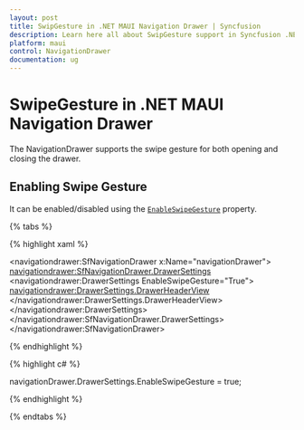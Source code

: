 ```yaml
---
layout: post
title: SwipGesture in .NET MAUI Navigation Drawer | Syncfusion
description: Learn here all about SwipGesture support in Syncfusion .NET MAUI Navigation Drawer (SfNavigationDrawer) control and more.
platform: maui
control: NavigationDrawer
documentation: ug
---
```

# SwipeGesture in .NET MAUI Navigation Drawer

The NavigationDrawer supports the swipe gesture for both opening and closing the drawer. 

## Enabling Swipe Gesture

It can be enabled/disabled using the [`EnableSwipeGesture`]() property.

{% tabs %}

{% highlight xaml %}

<navigationdrawer:SfNavigationDrawer x:Name="navigationDrawer">
    <navigationdrawer:SfNavigationDrawer.DrawerSettings>
        <navigationdrawer:DrawerSettings EnableSwipeGesture="True">
            <navigationdrawer:DrawerSettings.DrawerHeaderView>
                <Grid BackgroundColor="#1aa1d6"
                      VerticalOptions="Center"
                      HorizontalOptions="Center">
                    <Label Text="Header view"
                           FontSize="16"
                           VerticalOptions="Center"
                           HorizontalOptions="Center"/>
                </Grid>
            </navigationdrawer:DrawerSettings.DrawerHeaderView>
        </navigationdrawer:DrawerSettings>
    </navigationdrawer:SfNavigationDrawer.DrawerSettings>
</navigationdrawer:SfNavigationDrawer>

{% endhighlight %}	
	
{% highlight c# %} 

navigationDrawer.DrawerSettings.EnableSwipeGesture = true;

{% endhighlight %}

{% endtabs %}